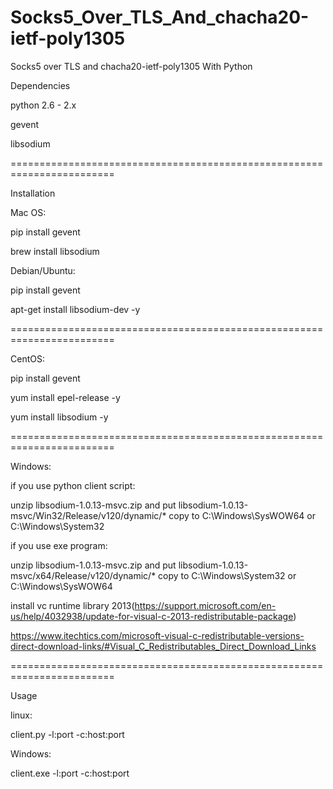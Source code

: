 # Socks5_Over_TLS_And_chacha20-ietf-poly1305
Socks5 over TLS and chacha20-ietf-poly1305 With Python 

Dependencies

python 2.6 - 2.x

gevent

libsodium

========================================================================

Installation

Mac OS:

pip install gevent

brew install libsodium

Debian/Ubuntu:

pip install gevent

apt-get install libsodium-dev -y

========================================================================

CentOS:

pip install gevent

yum install epel-release -y

yum install libsodium -y

========================================================================

Windows:

if you use python client script:

unzip libsodium-1.0.13-msvc.zip  and put libsodium-1.0.13-msvc/Win32/Release/v120/dynamic/* copy to C:\Windows\SysWOW64 or C:\Windows\System32

if you use exe program:

unzip libsodium-1.0.13-msvc.zip  and put libsodium-1.0.13-msvc/x64/Release/v120/dynamic/* copy to C:\Windows\System32 or C:\Windows\SysWOW64

install vc runtime library 2013(https://support.microsoft.com/en-us/help/4032938/update-for-visual-c-2013-redistributable-package) 

https://www.itechtics.com/microsoft-visual-c-redistributable-versions-direct-download-links/#Visual_C_Redistributables_Direct_Download_Links

========================================================================

Usage

linux:

client.py -l:port -c:host:port

Windows:

client.exe -l:port -c:host:port

